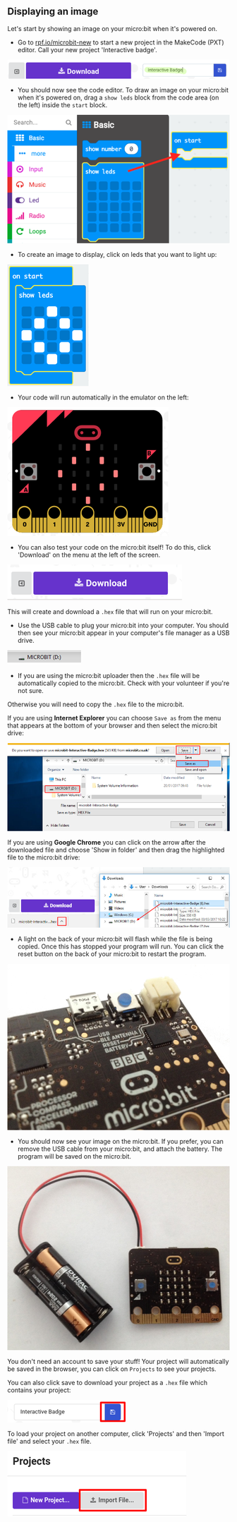 ## Displaying an image

Let's start by showing an image on your micro:bit when it's powered on.

+ Go to <a href="https://rpf.io/microbit-new" target="_blank">rpf.io/microbit-new</a> to start a new project in the MakeCode (PXT) editor. Call your new project 'Interactive badge'.

![截圖](images/badge-name.png)

+ You should now see the code editor. To draw an image on your micro:bit when it's powered on, drag a `show leds` block from the code area (on the left) inside the `start` block.

![截圖](images/badge-draw.png)

+ To create an image to display, click on leds that you want to light up:

![截圖](images/badge-pattern.png)

+ Your code will run automatically in the emulator on the left:

![截圖](images/badge-emulator.png)

+ You can also test your code on the micro:bit itself! To do this, click 'Download' on the menu at the left of the screen.

![截圖](images/badge-download.png)

This will create and download a `.hex` file that will run on your micro:bit.

+ Use the USB cable to plug your micro:bit into your computer. You should then see your micro:bit appear in your computer's file manager as a USB drive. 

![截圖](images/badge-drive.png)

+ If you are using the micro:bit uploader then the `.hex` file will be automatically copied to the micro:bit. Check with your volunteer if you're not sure. 

Otherwise you will need to copy the `.hex` file to the micro:bit.

If you are using **Internet Explorer** you can choose `Save as` from the menu that appears at the bottom of your browser and then select the micro:bit drive:

![截圖](images/badge-save-explorer.png)

If you are using **Google Chrome** you can click on the arrow after the downloaded file and choose 'Show in folder' and then drag the highlighted file to the micro:bit drive:

![截圖](images/badge-save-chrome.png)

+ A light on the back of your micro:bit will flash while the file is being copied. Once this has stopped your program will run. You can click the reset button on the back of your micro:bit to restart the program.

![截圖](images/badge-reset.jpg)

+ You should now see your image on the micro:bit. If you prefer, you can remove the USB cable from your micro:bit, and attach the battery. The program will be saved on the micro:bit.

![截圖](images/badge-battery.jpg)

You don't need an account to save your stuff! Your project will automatically be saved in the browser, you can click on `Projects` to see your projects.

You can also click save to download your project as a `.hex` file which contains your project:

![截圖](images/badge-save.png)

To load your project on another computer, click 'Projects' and then 'Import file' and select your `.hex` file.

![截圖](images/badge-import.png)